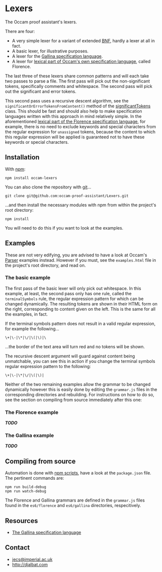 # Lexers

The Occam proof assistant's lexers.

There are four:

* A very simple lexer for a variant of extended [BNF](https://en.wikipedia.org/wiki/Backus%E2%80%93Naur_form), hardly a lexer at all in fact.
* A basic lexer, for illustrative purposes.
* A lexer for the [Gallina specification language](https://coq.inria.fr/refman/Reference-Manual003.html).
* A lexer for [lexical part of Occam's own specification language](https://raw.githubusercontent.com/occam-proof-assistant/Lexers/master/es6/florence/grammar.js), called Florence.

The last three of these lexers share common patterns and will each take two passes to parse a file. The first pass will pick out the non-significant tokens, specifically comments and whitespace. The second pass will pick out the significant and error tokens.

This second pass uses a recursive descent algorithm, see the `significantOrErrorTokensFromContent()` method of the [significantTokens](https://raw.githubusercontent.com/occam-proof-assistant/Lexers/master/es6/common/significantTokens.js) class. This should be fast and should also help to make specification languages written with this approach in mind relatively simple. In the aforementioned [lexical part of the Florence specification language](https://raw.githubusercontent.com/occam-proof-assistant/Lexers/master/es6/florence/grammar.js), for example, there is no need to exclude keywords and special characters from the regular expression for `unassigned` tokens, because the content to which this regular expression will be applied is guaranteed not to have these keywords or special characters.

## Installation

With [npm](https://www.npmjs.com/):

    npm install occam-lexers

You can also clone the repository with [git](https://git-scm.com/)...

    git clone git@github.com:occam-proof-assistant/Lexers.git

...and then install the necessary modules with npm from within the project's root directory:

    npm install

You will need to do this if you want to look at the examples.

## Examples

These are not very edifying, you are advised to have a look at Occam's [Parser](https://github.com/occam-proof-assistant/Parser) examples instead. However if you must, see the `examples.html` file in the project's root directory, and read on.

### The basic example

The first pass of the basic lexer will only pick out whitespace. In this example, at least, the second pass only has one rule, called the `terminalSymbols` rule, the regular expression pattern for which can be changed dynamically. The resulting tokens are shown in their HTML form on the right, corresponding to content given on the left. This is the same for all the examples, in fact.

If the terminal symbols pattern does not result in a valid regular expression, for example the following...

    \+|\-|\*|\/|\(|\)|\

...the border of the text area will turn red and no tokens will be shown.

The recursive descent argument will guard against content being unmatchable, you can see this in action if you change the terminal symbols regular expression pattern to the following:

    \+|\-|\*|\/|\(|\)|

Neither of the two remaining examples allow the grammar to be changed dynamically however this is easily done by editing the `grammar.js` files in the corresponding directories and rebuilding. For instructions on how to do so, see the section on compiling from source immediately after this one:

### The Florence example

***TODO***

### The Gallina example

***TODO***

## Compiling from source

Automation is done with [npm scripts](https://docs.npmjs.com/misc/scripts), have a look at the `package.json` file. The pertinent commands are:

    npm run build-debug
    npm run watch-debug

The Florence and Gallina grammars are defined in the `grammar.js` files found in the `es6/florence` and `es6/gallina` directories, respecitively.

## Resources

* [The Gallina specification language](https://coq.inria.fr/refman/Reference-Manual003.html)

## Contact

* jecs@imperial.ac.uk
* http://djalbat.com
